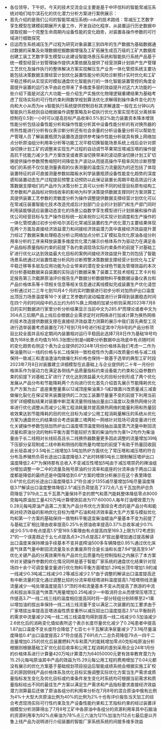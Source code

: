 - 各位领导，下午好。今天的技术交流会议主要是基于中环信科的智能常减压系统对咱们哈尔滨石化的优化潜力分析方案进行案例展示：
- 首先介绍的是我们公司的智能常减压系统i-cdu的技术路线：常减压工艺数字孪生模型在建模前期展开大量工作，开发自动化程序，从装置运行历史数据中提取挖掘一个完整生命周期内设备性能的变化趋势，对装置各操作参数的可行域进行细致探究
- 应运而生系统减压生产过程为研究对象装置三到四年的生产数据为基础数据通过数据的采集及处理数据挖掘数据增强及工矿拓展生成百万级的工矿大数据库创建工装工艺数字孪生模型以此建设智能场景压系统和智能执行系统产品基于统一模型经营计划管理操作提供决策依据及提供了经营测算计划排产生产管理工艺优化及操作执行的整体解决方案实现解压生产业务一体化管控系统主要功能包括决策数据支撑经营计划优化装置性能分析风险诊断预计实时优化和工矿平稳迁移的从实现实时模拟通盘优化智能执行的一体化智能装置管控的角度全面提升装置的运行水平由此也带来了多维度多层的效益提升对这六大功能的一些介绍下面是对这六大功能一些介绍生产实施优化物理逻辑重建结果为基础考虑了现场实际的可行性约束利用数学规划算法优化求解得到操作条件变化的方向和大小从而为ie s智能执行系统提供控制目标其求解速度一般在五分钟以内智能执行系统则自动根据操作调整策略及补偿执行优化方案实现市区分离频率控制在0.5到一小时可以提高目标产品收率0.5%到2%助力装置资本降本增效性能分析包括设备性能分析和操作性能分析其中设备性能分析的有对换热器的传热性能进行分析有仪表诊断分析还有社会余量的分析设备量分析可以帮助生产管理人员了解装置瓶颈为装置改造提供参考操作性能分析就具有换上网络加点分析原油组分利用率分析等功能工况平稳切换智能场景系统上线后会针对原油切换计划工矿的调整来实现生产过程的自动调节苹果常压塔减压塔的操作提高抗干扰能力减少生产方案改变或者原油切换带来的波动原油切换计划工矿切换提供操作参数预售缩短时间降低生产波动从而提高操作平稳率风险诊断预警咱们的系统不仅仅是测量表观的仪表测量的温度压力流量因为的还包括了体现装置特征的非可直接测量参数如踏板水利学装置瓶颈设备性能变化趋势的深度感知装置动态生产过程提前预警主动预防以此保证装置长周期平稳高效运行决策数据支撑咱们的产品作为决策分析工具可以分析不同的经营目标原有结构工艺参数和产品指标对侧线收率的影响为科学决策提供数据支撑同时方案测算工具提供装置工艺参数的灵敏度分析为操作调整提供数据支撑经营计划优化可以在常减压装置智能化技术改造完成后计划部门企业的计划部门和生产部门同时利用装能够适应装置动态变化的场景公益数字孪生模型进行计划排展和操作调优公司经营目标与生产操作目标统一起来祝你公司实现计划调度和生产操作的一体化管控通过初步分析哈尔滨石化常减压装置的生产优化潜力主要结果体现在两个方面及直接经济效益潜力和间接经济效益潜力其中直接经济效益提升潜力经过了数据采集处理稳态分析让网络加点分析工矿模拟及优化原油各组分利用率分析的工序来释放装置多维度优化潜力展示价格体系作为驱动力在满足各产品指标质量指标约束的前提下各约束调现场实际约束条件的前提下对基础工矿进行优化以达到效益最大化目标的案例间接经济效益提升潜力则包括了智能场景系统通过对装置性能分析风险诊断预警决策数据支撑经营计划优化与工矿平稳迁移等多层及应用功能为企业带来的潜在安全绿色节能及管理效益的本次的分析基础数据来自装置的实际运行数据采集了装置工艺技术规程工艺卡片标定报告第三次截屏原油评价报告生产数据分析数据物料平衡数据设备仪表台和产品价格体系等十项相关信息等相关信息通过离线模拟完成装置生产优化请您分析通过对二三年七到10月4个月的实时数据进行初步分析对加热炉出口温度出顶压力场景温度等16个关键工艺参数的波动幅度进行计算得到装置稳态时间在四个月的时间段中的占比约为85%换上网络的加紧分析则采用2023年7月8日的实时数据进行家里分析分析结果显示当前中文为285.8°而理论或者中文为304点三后期产品上线后会根据企业需求定时对网络进行加减计算为换热网络的技术改造提供数据支撑在直接经济效益潜力测算的展示中我们首先典型工况进行选举装置考虑装置在7月7号到7月9号进行标定其中7月8号的产品分析项目比较全面并且标定期间内装置相对运行平稳因此选择7月8日作为基础18号均值为168长景点均值为165.3张图分别是n姆斯分析数据中出场底中有点随时间的变化趋势右侧这个表为企业提供的2024年1月份价格体系我们考虑一二作为柴油量所以一线的价格与长二线保持一致检疫性作为嘉兴改质量价格与减二线保持一致减三和渣油渣油均做催化料价格也保持一致基于选举的典型工矿时段2023年7月8日对装置建立详细模型在此基础上与企业提供的二十年一月份价格体系作为驱动力在满足各侧线产品质量指标约束设备能力约束和公益参数约束的前提下对基础工矿进行了优化达到效益最大化的目标分别形成了两个优化发展从产品分布和节能降耗两个方向进行优化首先介绍首先展示节能降耗优化生产方案为出厂底座重整量乘以12减顶座柴油乘3-1减2做嘉兴改质量减三减查做催化裂化在保证常夹装置提供的二次加工装置尽量量不变的前提下利用当前空旷详细模拟结果对装置中断混淆流量侧线抽出量出口温度以及换热网络分流率进行优化调整从而减少公用工程消耗量并提高换热网络的能量利用和热量回收效果达到节能降耗的目的优化目标为减少公用工程消耗量解压的系统从优化方案为通盘优化的结果综合考虑装置三塔两轮一网络针对现场可调变量进行优化关键操作参数包括加热炉出口温度塔顶温度侧线抽出温度蒸汽流量中断回流流量和原油分流的物料平衡方面节能较好方案的柴油均作为乘1×2均作为柴油量由于长二线相对长线较高且长二线换热器数量更多因此调整的流量增加39吨下压部分呈现制成二线中断和侧线的取热量均增加的前提下有助于热量回收因此长垣县减少3.5吨长二线增加3.5吨加热炉方面优化了常压塔和减压塔的符合分布及养殖热负荷长途出口温度降低3.2°此时转移5吨长三限制解压塔炉出口温度降低2.47°为保持那有总收入不变减压性增加5吨由于减压塔禁药的辣油组分增加调整一中二中的流量及拖号原油的分流率和底座的分流率由于两出口温度都是降低的最终还是中国降低到0.6°方案的增效分析展示在这个表里降低0.6°优化后的长途出口温度降低3.2°符合减少1355减尽量增加5吨尽量温度降低3.1°解读出口温度整体降低2.5°减压负荷提高了372点八五千瓦加热炉总负荷降低了979点二五千瓦蒸汽量保持不变的燃气和蒸汽能耗整体降低零点8000克每吨原油加工量420万吨计算增效前进为117:60000人每年灯油增效潜力为0.28元每吨原油产品第二方案为产品分布优化方案综合考虑的是产品分布和能耗对经济效益的影响优化目标为增产石油和经济效率最大生产方案与模拟优化均和第一个方案的基础保持一致物料平衡适宜柴油蜡油产量基本不变为前提了与基础工矿相比理由收率提高0.25%长颈油收率提高0.37%总收率减少0.1%减少0.5%中有点提高1.5°至169.5乘理由有点提高四至169.3上限为172考虑到2°的一个误差趋近于幺七点提高点3×25点提高2.8°拔出量增加通过提高解读出口温度来保持辣油手续基本不变井底榨油500多车辆降低0.95%通过优化床底气体蒸气量中断回流流量及长衣重废弃符合是长油和长度7.94°提高至9.14°优化关键产品的分离效果所有产品优化后质量均在控制指标之内展示了本方案中对关键操作参数的优化情况同样是基于智能厂家系统的通盘优化结果针对现场四十余个可调变量变量进行优化物料平衡方面增加1.29吨长顶牛增加1.9的减一线减少0.3吨减二线减少0.2等减压减少2.5°由于调整的解读出口温度提高还有中断流量的变化通过调整比较的分流率枢纽塔进料温度提高1.7纽塔侧线流量流量减少一吨处理温度提高1.5°顶的冷和流量基本不变从而提高了旅游的中流点和拔出率压底气体蒸汽用量增加0.25吨减少一中取消符合从而使常压塔顶工作提高3.7°一线二线三线的温度相应提高同时将一部分轻组分别转移至2×1乘以增加油的拔出率保持一线二线三线流量不变以满足二次装置的加工要求由于厂家塔拔出率提高亚塔进庙性质变重所以减压奴出口温度提高2.5°以平衡耐药的需求中流量减少2吨一线二线三线温度均得到提高一线二线减少0.5加油减少2.6优化后的消耗变化值如表所这个表示长度尽量优化减少了0.2吨患者中提高1.87出口温度不变长度符合降低了七百七十千瓦解读净尿量减少了3.1吨尽量温度降低0.4°出口温度提高2.5°符合提高了691点六二总负荷降低79点一四千二总量增加0.25的优化后装置燃料汽车和蒸汽的能耗增加零点0克标吨原油分析根据则根据基础工矿优化前后收率和公用工程消耗的差别采用企业24年1月份的价格体系进行计算量420万吨计算潜力为64050000元更有效率教育潜力为15.25元每吨原油其中产品的效益为15.29元每公用工程的费用增加了0.04元都没有展示的优化方案基于基础规划项目投运后智能成绩系统会根据实施工矿校正的原因侧线产品价格体系及优化目标实施调整实际优化方案当生产需求或质量指标发生变化及优化目标或约束条件发生变化时系统均可根据当前需求和质量指标给出不同的最佳生产方案以满足生产需求和产品指标要求直接经济效益潜力测算最后还做了原油各组分的利用率分析在7月8号的混合原油中俄有比例为4%十大型大庆原油比例为40%的比例为2%十也有评价报告当天加工的综合考虑现场实际可行性约束及生产设备性能约束和工艺指标约束的经过装置详细模型分析测算得出了7月8号工矿中各原油中各组分的资源利用率其中石脑油的资源利用率为92%点柴油为78%点三六油为121%加油为112点七最后是以齐鲁上线产品为说明进行介绍装置的智能厂家系统系统的间接多维多效益